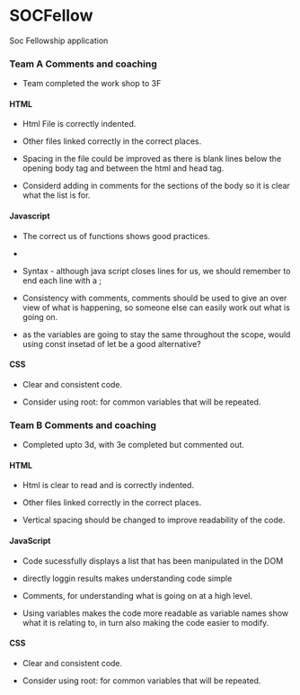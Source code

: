 # SOCFellow
Soc Fellowship application


### Team A Comments and coaching
- Team completed the work shop to 3F
#### HTML
- Html File is correctly indented.
- Other files linked correctly in the correct places.

- Spacing in the file could be improved as there is blank lines below the opening body tag and between the html and head tag.
- Considerd adding in comments for the sections of the body so it is clear what the list is for. 

#### Javascript
- The correct us of functions shows good practices.
- 

- Syntax - although java script closes lines for us, we should remember to end each line with a ;
- Consistency with comments, comments should be used to give an over view of what is happening, so someone else can easily work out what is going on.
- as the variables are going to stay the same throughout the scope, would using const insetad of let be a good alternative? 

#### CSS
- Clear and consistent code. 

- Consider using root: for common variables that will be repeated.


### Team B Comments and coaching
- Completed upto 3d, with 3e completed but commented out.
#### HTML
- Html is clear to read and is correctly indented.
- Other files linked correctly in the correct places.

- Vertical spacing should be changed to improve readability of the code.

#### JavaScript
- Code sucessfully displays a list that has been manipulated in the DOM
- directly loggin results makes understanding code simple

- Comments, for understanding what is going on at a high level.
- Using variables makes the code more readable as variable names show what it is relating to, in turn also making the code easier to modify.

#### CSS
- Clear and consistent code. 

- Consider using root: for common variables that will be repeated.


